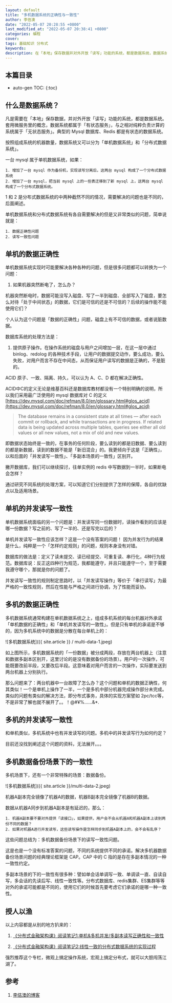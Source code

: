 ```yaml
---
layout: default
title: "多机数据系统的正确性与一致性"
author: 李佶澳
date: "2022-05-07 20:28:55 +0800"
last_modified_at: "2022-05-07 20:38:41 +0800"
categories: 编程
cover:
tags: 基础知识 分布式
keywords:
description: 在「本地」保存数据并对外开放「读写」功能的系统，都是数据系统，数据系统都属于「有状态服务」
---
```


## 本篇目录

* auto-gen TOC:
{:toc}

## 什么是数据系统？

凡是需要在「本地」保存数据，并对外开放「读写」功能的系统，都是数据系统。套用微服务里的概念，数据系统都属于「有状态服务」，与之相对纯粹负责计算的系统属于「无状态服务」。典型的 Mysql 数据库、Redis 都是有状态的数据系统。

按照组成系统的机器数量，数据系统又可以分为「单机数据系统」和「分布式数据系统」。

一台 mysql 属于单机数据系统，如果：

	1. 增加了一台 mysql 作为备份机，实现读写分离后，这两台 mysql 构成了一个分布式数据系统
	2. 增加了一台 mysql，把当前 mysql 上的一些表迁移到了新 mysql 上，这两台 mysql 构成了一个分布式数据系统。

1 和 2 是分布式数据系统的中两种截然不同的情况，需要解决的问题也是不同的，后面阐述。

单机数据系统和分布式数据系统有各自需要解决的但是又非常类似的问题，简单说就是：

	1. 数据正确性问题
	2. 读写一致性问题

## 单机的数据正确性

单机数据系统实现时可能要解决各种各种的问题，但是很多问题都可以转换为一个问题：

1. 如果机器突然断电了，怎么办？

机器突然断电时，数据可能没写入磁盘、写了一半到磁盘、全部写入了磁盘，要怎么对待「处于中间状态」的数据，它们是可信的还是不可信的？后续的操作能不能使用它们？

个人认为这个问题是「数据的正确性」问题，磁盘上有不可信的数据，或者说脏数据。

数据库系统的处理方法是：

1. 提供原子操作。在操作系统的磁盘与用户之间增加一层，在这一层中通过 binlog、redolog 的各种技术手段，让用户的数据提交动作，要么成功，要么失败，对用户而言不存在中间态，从而保证用户读写的数据是正确的，不是脏的。

ACID 原子、一致、隔离、持久，可以认为 A、C、D 都在解决正确性。

ACID中C的定义无论是维基百科还是数据库教材都没有一个特别明确的说明，所以我们采用最广泛使用的 mysql 数据库对 C 的定义 [https://dev.mysql.com/doc/refman/8.0/en/glossary.html#glos_acid](https://dev.mysql.com/doc/refman/8.0/en/glossary.html#glos_acid)

>The database remains in a consistent state at all times — after each commit or rollback, and while transactions are in progress. If related data is being updated across multiple tables, queries see either all old values or all new values, not a mix of old and new values.


即数据状态始终是一致的，在事务的任何阶段，要么读到的都是旧数据、要么读到的都是新数据，读到的数据不能是「新旧混合」的。我更倾向于这是「正确性」，以和后面的「并发读写一致性」、「多副本场景的一致性」区别开。

撇开数据库，我们可以继续探讨，往单实例的 redis 中写数据到一半时，如果断电会怎样？

通过研究不同系统的处理方案，可以知道它们分别提供了怎样的保障，各自的优缺点以及适用场景。

## 单机的并发读写一致性

单机数据系统面临的另一个问题是：并发读写同一份数据时，读操作看到的应该是哪一份数据？写之前的、写了一半的、还是写完以后的？

单机并发读写一致性应该怎样？这是一个没有答案的问题！ 因为并发行为的结果是什么，纯粹是一个「怎样约定规则」的问题，规则本身没有对错。

数据库的做法是：定义了读未提交、读已经提交、可重复读、串行化，4种行为规范。数据库说：反正这四种行为规范，我都能遵守，并且只能遵守一个，至于需要我遵守哪个，那就是你的问题了。

并发读写一致性的规则制定思路时，以「并发读写操作」等价于「串行读写」为最严格的一致性规则，然后在性能与严格之间进行协调，为了性能而妥协。

## 多机的数据正确性

多机数据系统通常构建在单机数据系统之上，组成多机系统的每台机器对外承诺「单机数据的正确性」和「单机并发读写的一致性」。但是只有单机的承诺是不够的，因为多机系统中的数据是分散在每台单机上的：

![多机数据系统]({{ site.article }} / multi-data-1.jpeg)

如上图所示，多机数据系统的「一份数据」被分成两段，存放在两台机器上（注意和数据多副本区别开，这里讨论的是没有数据备份的场景）。用户的一次操作，可能既要改前半段，又要改后半段。这意味着对用户而言的一次操作，实际要发送到两台机器上分别执行。

那么问题来了：两台机器中一台故障了怎么办？这个问题和单机的数据正确性，何其类似！一个是单机上操作了一半，一个是多机中部分机器完成操作部分未完成。类似的问题有类似的解决方法，即分布式事务，具体的实现方案譬如 2pc/tcc等，不是非常了解也就不展开了。。！@#¥%……&*.

## 多机的并发读写一致性

和单机类似，多机系统中也有并发读写的问题。多机中的并发读写行为如何约定？

目前还没找到阐述这个问题的资料，无法展开。。。

## 多机数据备份场景下的一致性

多机场景下，还有一个非常特殊的场景：数据备份。

![多机数据系统]({{ site.article }}/multi-data-2.jpeg)

机器A副本完全镜像了机器A的数据，机器B副本完全镜像了机器B的数据。

数据从机器A同步到机器A副本是有延迟的，那么：

	1. 机器A副本要不要对外提供「读接口」，如果提供，用户会不会从机器A和机器A副本上读到两份不同的数据？
	2. 如果对机器A进行并发读写，这些读写操作是怎样同步到机器A副本上的，会不会有乱序？

这些问题总结为：多机数据备份场景下的读写一致性问题。

这是也是一个没有标准答案的问题，不同的系统提供不同的承诺。解决多机器数据备份场景问题的经典理论框架是 CAP。CAP 中的 C 指的是存在多副本情况的一种一致性约定。

多副本场景的下的一致性有很多种：譬如单会话单调写一致、单调读一直、自读自写，多会话的先读后写、线性一致性等。分布式数据库、redis集群、ES集群等等对外的承诺可能都是不同的，使用它们的时候首先要考虑它们承诺的是哪一种一致性。


## 授人以渔

以上内容都是从别的地方扒来的：

1. [《分布式金融架构课》阅读笔记1:单机&多机并发/多副本读写正确性和一致性](https://www.lijiaocn.com/%E7%BC%96%E7%A8%8B/2021/10/11/geek-fenbushi-jr.html)

2. [《分布式金融架构课》阅读笔记2:线性一致的分布式数据系统的实现过程](https://www.lijiaocn.com/%E7%BC%96%E7%A8%8B/2021/10/19/geek-fenbushi-jr-2.html)

强烈推荐这个专栏，微观上搞定操作系统，宏观上搞定分布式，就可以大胆闯荡江湖了。

## 参考

1. [李佶澳的博客][1]

[1]: https://www.lijiaocn.com "李佶澳的博客"

